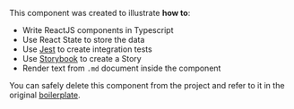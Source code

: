 This component was created to illustrate **how to**:

- Write ReactJS components in Typescript
- Use React State to store the data
- Use [Jest](https://jestjs.io/) to create integration tests
- Use [Storybook](https://storybook.js.org/) to create a Story
- Render text from `.md` document inside the component

You can safely delete this component from the project and refer to it in the original [boilerplate](https://github.com/trucknet-io/trucknet-boilerplate-typescript-react).
